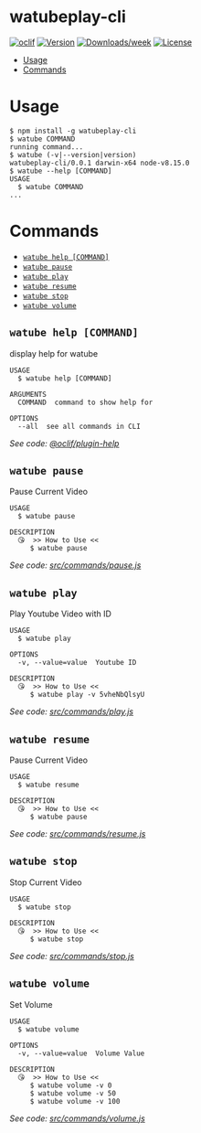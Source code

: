 watubeplay-cli
==============



[![oclif](https://img.shields.io/badge/cli-oclif-brightgreen.svg)](https://oclif.io)
[![Version](https://img.shields.io/npm/v/watubeplay-cli.svg)](https://npmjs.org/package/watubeplay-cli)
[![Downloads/week](https://img.shields.io/npm/dw/watubeplay-cli.svg)](https://npmjs.org/package/watubeplay-cli)
[![License](https://img.shields.io/npm/l/watubeplay-cli.svg)](https://github.com/the6thm0nth/watubeplay-cli/blob/master/package.json)

<!-- toc -->
* [Usage](#usage)
* [Commands](#commands)
<!-- tocstop -->
# Usage
<!-- usage -->
```sh-session
$ npm install -g watubeplay-cli
$ watube COMMAND
running command...
$ watube (-v|--version|version)
watubeplay-cli/0.0.1 darwin-x64 node-v8.15.0
$ watube --help [COMMAND]
USAGE
  $ watube COMMAND
...
```
<!-- usagestop -->
# Commands
<!-- commands -->
* [`watube help [COMMAND]`](#watube-help-command)
* [`watube pause`](#watube-pause)
* [`watube play`](#watube-play)
* [`watube resume`](#watube-resume)
* [`watube stop`](#watube-stop)
* [`watube volume`](#watube-volume)

## `watube help [COMMAND]`

display help for watube

```
USAGE
  $ watube help [COMMAND]

ARGUMENTS
  COMMAND  command to show help for

OPTIONS
  --all  see all commands in CLI
```

_See code: [@oclif/plugin-help](https://github.com/oclif/plugin-help/blob/v2.1.6/src/commands/help.ts)_

## `watube pause`

Pause Current Video

```
USAGE
  $ watube pause

DESCRIPTION
  😘  >> How to Use <<
     $ watube pause
```

_See code: [src/commands/pause.js](https://github.com/the6thm0nth/watubeplay-cli/blob/v0.0.1/src/commands/pause.js)_

## `watube play`

Play Youtube Video with ID

```
USAGE
  $ watube play

OPTIONS
  -v, --value=value  Youtube ID

DESCRIPTION
  😘  >> How to Use <<
     $ watube play -v 5vheNbQlsyU
```

_See code: [src/commands/play.js](https://github.com/the6thm0nth/watubeplay-cli/blob/v0.0.1/src/commands/play.js)_

## `watube resume`

Pause Current Video

```
USAGE
  $ watube resume

DESCRIPTION
  😘  >> How to Use <<
     $ watube pause
```

_See code: [src/commands/resume.js](https://github.com/the6thm0nth/watubeplay-cli/blob/v0.0.1/src/commands/resume.js)_

## `watube stop`

Stop Current Video

```
USAGE
  $ watube stop

DESCRIPTION
  😘  >> How to Use <<
     $ watube stop
```

_See code: [src/commands/stop.js](https://github.com/the6thm0nth/watubeplay-cli/blob/v0.0.1/src/commands/stop.js)_

## `watube volume`

Set Volume

```
USAGE
  $ watube volume

OPTIONS
  -v, --value=value  Volume Value

DESCRIPTION
  😘  >> How to Use <<
     $ watube volume -v 0
     $ watube volume -v 50
     $ watube volume -v 100
```

_See code: [src/commands/volume.js](https://github.com/the6thm0nth/watubeplay-cli/blob/v0.0.1/src/commands/volume.js)_
<!-- commandsstop -->
